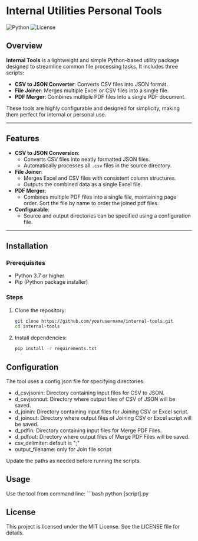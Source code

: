 # Internal Utilities Personal Tools

![Python](https://img.shields.io/badge/python-3.x-blue.svg)
![License](https://img.shields.io/badge/license-MIT-green.svg)

## Overview

**Internal Tools** is a lightweight and simple Python-based utility package designed to streamline common file processing tasks. It includes three scripts:
- **CSV to JSON Converter**: Converts CSV files into JSON format.
- **File Joiner**: Merges multiple Excel or CSV files into a single file.
- **PDF Merger**: Combines multiple PDF files into a single PDF document.

These tools are highly configurable and designed for simplicity, making them perfect for internal or personal use.

---

## Features

- **CSV to JSON Conversion**:
  - Converts CSV files into neatly formatted JSON files.
  - Automatically processes all `.csv` files in the source directory.
- **File Joiner**:
  - Merges Excel and CSV files with consistent column structures.
  - Outputs the combined data as a single Excel file.
- **PDF Merger**:
  - Combines multiple PDF files into a single file, maintaining page order. Sort the file by name to order the joined pdf files.
- **Configurable**:
  - Source and output directories can be specified using a configuration file.

---

## Installation

### Prerequisites
- Python 3.7 or higher
- Pip (Python package installer)

### Steps
1. Clone the repository:
   ```bash
   git clone https://github.com/yourusername/internal-tools.git
   cd internal-tools

2. Install dependencies:
    ```bash
    pip install -r requirements.txt


## Configuration
The tool uses a config.json file for specifying directories:

- d_csvjsonin: Directory containing input files for CSV to JSON.
- d_csvjsonout: Directory where output files of CSV of JSON will be saved.
- d_joinin: Directory containing input files for Joining CSV or Excel script.
- d_joinout: Directory where output files of Joining CSV or Excel script will be saved.
- d_pdfin: Directory containing input files for Merge PDF Files.
- d_pdfout: Directory where output files of Merge PDF Files will be saved.
- csv_delimiter: default is ";"
- output_filename: only for Join file script

Update the paths as needed before running the scripts.

## Usage
Use the tool from command line:
     ```bash
    python [script].py

## License
This project is licensed under the MIT License. See the LICENSE file for details.